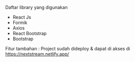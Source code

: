 Daftar library yang digunakan
- React Js
- Formik
- Axios
- React Bootstrap
- Bootstrap 

Fitur tambahan :
Project sudah dideploy & dapat di akses di https://nextstream.netlify.app/
